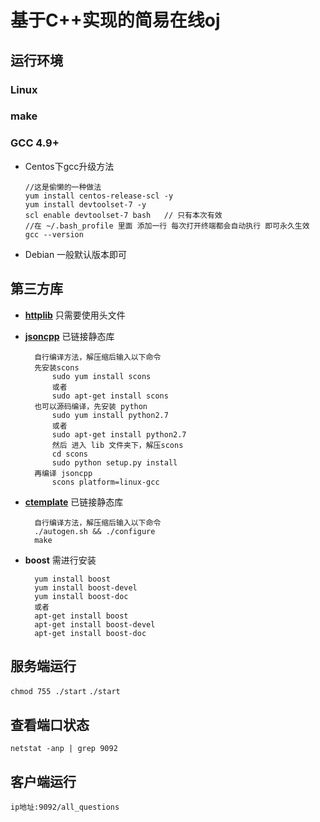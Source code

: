 # **基于C++实现的简易在线oj**
## **运行环境**
### Linux
### make
### GCC 4.9+
- Centos下gcc升级方法
  ```
  //这是偷懒的一种做法
  yum install centos-release-scl -y
  yum install devtoolset-7 -y
  scl enable devtoolset-7 bash   // 只有本次有效 
  //在 ~/.bash_profile 里面 添加一行 每次打开终端都会自动执行 即可永久生效
  gcc --version
  ```
- Debian 一般默认版本即可

## **第三方库**
- [**httplib**](https://github.com/yhirose/cpp-httplib) 只需要使用头文件
- [**jsoncpp**](https://github.com/open-source-parsers/jsoncpp) 已链接静态库

        自行编译方法，解压缩后输入以下命令
        先安装scons
            sudo yum install scons
            或者
            sudo apt-get install scons
        也可以源码编译，先安装 python
            sudo yum install python2.7
            或者
            sudo apt-get install python2.7
            然后 进入 lib 文件夹下，解压scons
            cd scons
            sudo python setup.py install
        再编译 jsoncpp
            scons platform=linux-gcc

- [**ctemplate**](https://github.com/olafvdspek/ctemplate) 已链接静态库

        自行编译方法，解压缩后输入以下命令
        ./autogen.sh && ./configure
        make

- **boost** 需进行安装

        yum install boost
        yum install boost-devel
        yum install boost-doc
        或者
        apt-get install boost
        apt-get install boost-devel
        apt-get install boost-doc

## **服务端运行**
   `chmod 755 ./start`
   `./start`
## **查看端口状态**
   `netstat -anp | grep 9092`
## **客户端运行**
   `ip地址:9092/all_questions`
